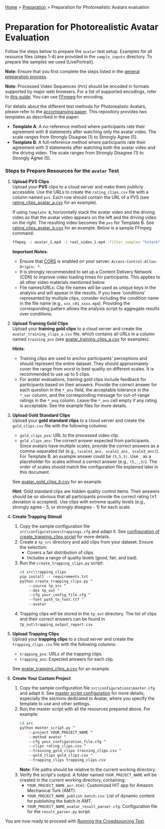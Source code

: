 [Home](../README.md) > [Preparation](preparation.md) > Preparation for Photorealistic Avatars evaluation

# Preparation for Photorealistic Avatar Evaluation

Follow the steps below to prepare the `avatar` test setup. Examples for all resource files (steps 1-4) are provided in the `sample_inputs` directory. To prepare the samples we used [LivePortrait]. 

**Note**: Ensure that you first complete the steps listed in the [general preparation process](preparation.md).

**Note**: Processed Video Sequences (`PVS`) should be encoded in formats supported by major web browsers. For a list of supported encodings, refer to [this guide](https://developer.mozilla.org/en-US/docs/Web/Media/Formats/Video_codecs#codec_details). You can use [FFmpeg](https://www.ffmpeg.org/) for encoding.

For details about the different test methods for Photorealistic Avatars, please refer to the [accompanying paper](https://arxiv.org/pdf/2411.09066). This repository provides two templates as described in the paper:
* **Template A**: A no-reference method where participants rate their agreement with 8 statements after watching only the avatar video. The scale ranges from Strongly Disagree (1) to Strongly Agree (5).
* **Template B**: A full-reference method where participants rate their agreement with 3 statements after watching both the avatar video and the driving video. The scale ranges from Strongly Disagree (1) to Strongly Agree (5).

### Steps to Prepare Resources for the `avatar` Test

1. **Upload PVS Clips**  
   Upload your **PVS** clips to a cloud server and make them publicly accessible. Use the URLs to create the `rating_clips.csv` file with a column named `pvs`. Each row should contain the URL of a PVS (see [rating_clips_avatar_a.csv](../sample_inputs/rating_clips_avatar_a.csv) for an example).

   If using `Template B`, horizontally stack the avatar video and the driving video so that the avatar video appears on the left and the driving video on the right. The resulting video becomes the `pvs` for Template B. See [rating_clips_avatar_b.csv](../sample_inputs/rating_clips_avatar_b.csv) for an example. Below is a sample FFmpeg command:

   ```bash
   ffmpeg -i avatar_1.mp4 -i real_video_1.mp4 -filter_complex "hstack" pvs1.mp4
   ```

   **Important Notes**:
   - Ensure that [CORS](https://developer.mozilla.org/en-US/docs/Web/HTTP/CORS) is enabled on your server: `Access-Control-Allow-Origin: *`.
   - It is strongly recommended to set up a Content Delivery Network (CDN) to improve video loading times for participants. This applies to all other video materials mentioned below.
   - File names/URLs: Clip file names will be used as unique keys in the analysis and will appear in the results. If you have 'conditions' represented by multiple clips, consider including the condition name in the file name (e.g., `xxx_c01_xxxx.mp4`). Providing the corresponding pattern allows the analysis script to aggregate results over conditions.

2. **Upload Training Gold Clips**  
   Upload your **training gold clips** to a cloud server and create the `avatar_training_clips_a.csv` file, which contains all URLs in a column named `training_pvs` (see [avatar_training_clips_a.csv](../sample_inputs/avatar_training_clips_a.csv) for examples).

   **Hints**:
   - Training clips are used to anchor participants' perceptions and should represent the entire dataset. They should approximately cover the range from worst to best quality on different scales. It is recommended to use up to 5 clips.
   - For avatar evaluations, training gold clips include feedback for participants based on their answers. Provide the correct answer for each question in the `*_ans` field, the acceptable tolerance in the `*_var` column, and the corresponding message for out-of-range ratings in the `*_msg` column. Leave the `*_ans` cell empty if any rating is acceptable. See the example files for more details.

3. **Upload Gold Standard Clips**  
   Upload your **gold standard clips** to a cloud server and create the `gold_clips.csv` file with the following columns:
   - `gold_clips_pvs`: URL to the processed video clip.
   - `gold_clips_ans`: The correct answer expected from participants. Since avatars have multiple scales, provide the correct answers as a comma-separated list (e.g., `(scale1_ans, scale2_ans, scale3_ans)`). For Template B, an example answer could be `(5,5,5)`. Use `_` as a placeholder for scales without a correct answer (e.g., `(5,_,5)`). The order of scales should match the configuration file explained later in this document.

   See [avatar_gold_clips_b.csv](../sample_inputs/avatar_gold_clips_b.csv) for an example.

   **Hint**: Gold standard clips are hidden quality control items. Their answers should be so obvious that all participants provide the correct rating (±1 deviation is accepted). Use clips with extreme quality levels (e.g., strongly agree - 5, or strongly disagree - 1) for each scale.

4. **Create Trapping Stimuli**  
   1. Copy the sample configuration file `src\configurations\trappings.cfg` and adapt it. See [configuration of create_trapping_clips script](conf-trapping.md) for more details.
   2. Create a `tp_src` directory and add clips from your dataset. Ensure the selection:
      - Covers a fair distribution of clips.
      - Includes a range of quality levels (good, fair, and bad).
   3. Run the `create_trapping_clips.py` script:
      ```bash
      cd src\trapping_clips
      pip install -r requirements.txt
      python create_trapping_clips.py ^
          --source tp_src ^
          --des tp_out ^
          --cfg your_config_file.cfg ^
          --font path_to_font.ttf ^
          --avatar
      ```
   4. Trapping clips will be stored in the `tp_out` directory. The list of clips and their correct answers can be found in `tp_out\trapping_output_report.csv`.

5. **Upload Trapping Clips**  
   Upload your **trapping clips** to a cloud server and create the `trapping_clips.csv` file with the following columns:
   - `trapping_pvs`: URLs of the trapping clips.
   - `trapping_ans`: Expected answers for each clip.

   See [avatar_trapping_clips_a.csv](../sample_inputs/avatar_trapping_clips_a.csv) for an example.

6. **Create Your Custom Project**  
   1. Copy the sample configuration file `src\configurations\master.cfg` and adapt it. See [master script configuration](conf_master.md) for more details, especially the sections dedicated to Avatar, where you specify the template to use and other settings.
   2. Run the master script with all the resources prepared above. For example:
      ```bash
      cd src
      python master_script.py ^
          --project YOUR_PROJECT_NAME ^
          --method avatar ^
          --cfg your_configuration_file.cfg ^
          --clips rating_clips.csv ^
          --training_gold_clips training_clips.csv ^
          --gold_clips gold_clips.csv ^
          --trapping_clips trapping_clips.csv
      ```
      **Note**: File paths should be relative to the current working directory.
   3. Verify the script's output. A folder named `YOUR_PROJECT_NAME` will be created in the current working directory, containing:
      - `YOUR_PROJECT_NAME_acr.html`: Customized HIT app for Amazon Mechanical Turk (AMT).
      - `YOUR_PROJECT_NAME_publish_batch.csv`: List of dynamic content for publishing the batch in AMT.
      - `YOUR_PROJECT_NAME_avatar_result_parser.cfg`: Configuration file for the `result_parser.py` script.

You are now ready to proceed with [Running the Crowdsourcing Test](running_test_mturk.md).